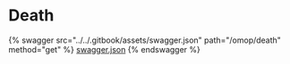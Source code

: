 # Death

{% swagger src="../../.gitbook/assets/swagger.json" path="/omop/death" method="get" %}
[swagger.json](../../.gitbook/assets/swagger.json)
{% endswagger %}
